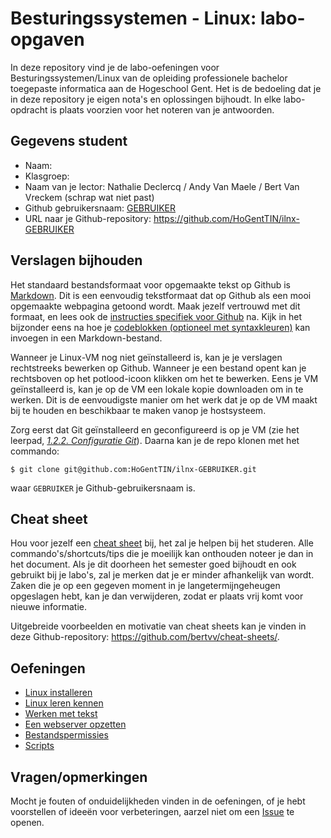 # Besturingssystemen - Linux: labo-opgaven

In deze repository vind je de labo-oefeningen voor Besturingssystemen/Linux van de opleiding professionele bachelor toegepaste informatica aan de Hogeschool Gent. Het is de bedoeling dat je in deze repository je eigen nota's en oplossingen bijhoudt. In elke labo-opdracht is plaats voorzien voor het noteren van je antwoorden.

## Gegevens student

- Naam: 
- Klasgroep: 
- Naam van je lector: Nathalie Declercq / Andy Van Maele / Bert Van Vreckem (schrap wat niet past)
- Github gebruikersnaam: [GEBRUIKER](https://github.com/GEBRUIKER)
- URL naar je Github-repository: <https://github.com/HoGentTIN/ilnx-GEBRUIKER>

## Verslagen bijhouden

Het standaard bestandsformaat voor opgemaakte tekst op Github is [Markdown](https://daringfireball.net/projects/markdown/). Dit is een eenvoudig tekstformaat dat op Github als een mooi opgemaakte webpagina getoond wordt. Maak jezelf vertrouwd met dit formaat, en lees ook de [instructies specifiek voor Github](https://help.github.com/articles/getting-started-with-writing-and-formatting-on-github/) na. Kijk in het bijzonder eens na hoe je [codeblokken (optioneel met syntaxkleuren)](https://help.github.com/articles/creating-and-highlighting-code-blocks/) kan invoegen in een Markdown-bestand.

Wanneer je Linux-VM nog niet geïnstalleerd is, kan je je verslagen rechtstreeks bewerken op Github. Wanneer je een bestand opent kan je rechtsboven op het potlood-icoon klikken om het te bewerken. Eens je VM geïnstalleerd is, kan je op de VM een lokale kopie downloaden om in te werken. Dit is de eenvoudigste manier om het werk dat je op de VM maakt bij te houden en beschikbaar te maken vanop je hostsysteem.

Zorg eerst dat Git geïnstalleerd en geconfigureerd is op je VM (zie het leerpad, *[1.2.2. Configuratie Git](https://chamilo.hogent.be/index.php?application=Chamilo%5CApplication%5CWeblcms&go=CourseViewer&course=25355&tool=LearningPath&tool_action=ComplexDisplay&publication=1129388&preview_content_object_id=2846944&learning_path_action=Viewer&child_id=68023)*). Daarna kan je de repo klonen met het commando:

```ShellSession
$ git clone git@github.com:HoGentTIN/ilnx-GEBRUIKER.git
```

waar `GEBRUIKER` je Github-gebruikersnaam is.

## Cheat sheet

Hou voor jezelf een [cheat sheet](cheat-sheet.md) bij, het zal je helpen bij het studeren. Alle commando's/shortcuts/tips die je moeilijk kan onthouden noteer je dan in het document. Als je dit doorheen het semester goed bijhoudt en ook gebruikt bij je labo's, zal je merken dat je er minder afhankelijk van wordt. Zaken die je op een gegeven moment in je langetermijngeheugen opgeslagen hebt, kan je dan verwijderen, zodat er plaats vrij komt voor nieuwe informatie.

Uitgebreide voorbeelden en motivatie van cheat sheets kan je vinden in deze Github-repository: <https://github.com/bertvv/cheat-sheets/>.

## Oefeningen

* [Linux installeren](labo-1-installatie.md)
* [Linux leren kennen](labo-2-verkenning.md)
* [Werken met tekst](labo-3-tekst.md)
* [Een webserver opzetten](labo-4-webserver.md)
* [Bestandspermissies](labo-5-bestandspermissies.md)
* [Scripts](labo-6-scripts.md)

## Vragen/opmerkingen

Mocht je fouten of onduidelijkheden vinden in de oefeningen, of je hebt voorstellen of ideeën voor verbeteringen, aarzel niet om een [Issue](https://github.com/HoGentTIN/ilnx-labos/issues) te openen.


